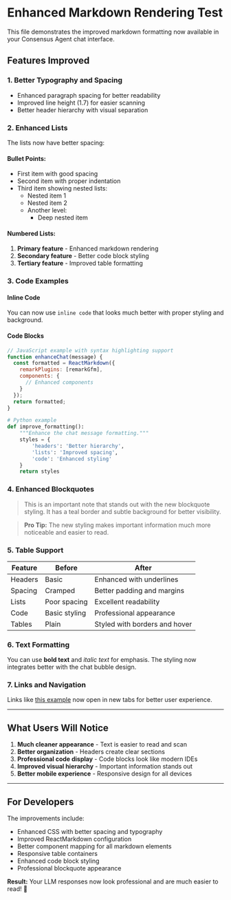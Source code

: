 # Enhanced Markdown Rendering Test

This file demonstrates the improved markdown formatting now available in your Consensus Agent chat interface.

## Features Improved

### 1. **Better Typography and Spacing**
- Enhanced paragraph spacing for better readability
- Improved line height (1.7) for easier scanning
- Better header hierarchy with visual separation

### 2. **Enhanced Lists**
The lists now have better spacing:

#### Bullet Points:
- First item with good spacing
- Second item with proper indentation
- Third item showing nested lists:
  - Nested item 1
  - Nested item 2
  - Another level:
    - Deep nested item

#### Numbered Lists:
1. **Primary feature** - Enhanced markdown rendering
2. **Secondary feature** - Better code block styling
3. **Tertiary feature** - Improved table formatting

### 3. **Code Examples**

#### Inline Code
You can now use `inline code` that looks much better with proper styling and background.

#### Code Blocks
```javascript
// JavaScript example with syntax highlighting support
function enhanceChat(message) {
  const formatted = ReactMarkdown({
    remarkPlugins: [remarkGfm],
    components: {
      // Enhanced components
    }
  });
  return formatted;
}
```

```python
# Python example
def improve_formatting():
    """Enhance the chat message formatting."""
    styles = {
        'headers': 'Better hierarchy',
        'lists': 'Improved spacing',
        'code': 'Enhanced styling'
    }
    return styles
```

### 4. **Enhanced Blockquotes**

> This is an important note that stands out with the new blockquote styling.
> It has a teal border and subtle background for better visibility.

> **Pro Tip:** The new styling makes important information much more noticeable and easier to read.

### 5. **Table Support**

| Feature | Before        | After                         |
| ------- | ------------- | ----------------------------- |
| Headers | Basic         | Enhanced with underlines      |
| Spacing | Cramped       | Better padding and margins    |
| Lists   | Poor spacing  | Excellent readability         |
| Code    | Basic styling | Professional appearance       |
| Tables  | Plain         | Styled with borders and hover |

### 6. **Text Formatting**

You can use **bold text** and *italic text* for emphasis. The styling now integrates better with the chat bubble design.

### 7. **Links and Navigation**

Links like [this example](https://example.com) now open in new tabs for better user experience.

---

## What Users Will Notice

1. **Much cleaner appearance** - Text is easier to read and scan
2. **Better organization** - Headers create clear sections
3. **Professional code display** - Code blocks look like modern IDEs
4. **Improved visual hierarchy** - Important information stands out
5. **Better mobile experience** - Responsive design for all devices

---

## For Developers

The improvements include:

- Enhanced CSS with better spacing and typography
- Improved ReactMarkdown configuration
- Better component mapping for all markdown elements
- Responsive table containers
- Enhanced code block styling
- Professional blockquote appearance

**Result:** Your LLM responses now look professional and are much easier to read! 🎉
